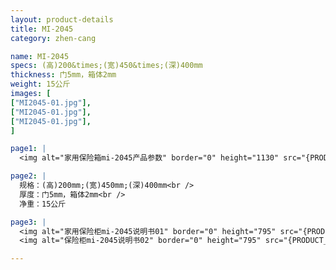 ```yaml
---
layout: product-details
title: MI-2045
category: zhen-cang

name: MI-2045
specs: (高)200&times;(宽)450&times;(深)400mm
thickness: 门5mm，箱体2mm
weight: 15公斤
images: [
["MI2045-01.jpg"],
["MI2045-01.jpg"],
["MI2045-01.jpg"],
]

page1: |
  <img alt="家用保险箱mi-2045产品参数" border="0" height="1130" src="{PRODUCT_IMAGES}products/twcps1.jpg" width="538" />

page2: |
  规格：(高)200mm;(宽)450mm;(深)400mm<br />
  厚度：门5mm，箱体2mm<br />
  净重：15公斤

page3: |
  <img alt="家用保险柜mi-2045说明书01" border="0" height="795" src="{PRODUCT_IMAGES}products/mi-2045mg2045-sm01.jpg" width="538" /><br />
  <img alt="保险柜mi-2045说明书02" border="0" height="795" src="{PRODUCT_IMAGES}products/mi-2045mg2045-sm02.jpg" width="538" />

---
```

